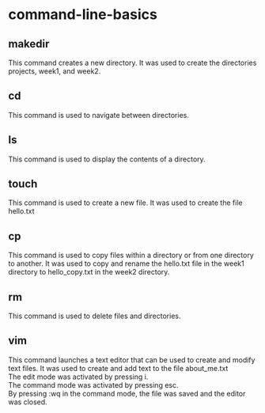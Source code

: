 # command-line-basics

## makedir 
This command creates a new directory. It was used to create the directories projects, week1, and week2.

## cd 
This command is used to navigate between directories.

## ls
This command is used to display the contents of a directory.

## touch
This command is used to create a new file. It was used to create the file hello.txt

## cp
This command is used to copy files within a directory or from one directory to another. It was used to copy and rename the hello.txt file in the week1 directory to hello_copy.txt in the week2 directory.

## rm
This command is used to delete files and directories.

## vim 
This command launches a text editor that can be used to create and modify text files. It was used to create and add text to the file about_me.txt  
The edit mode was activated by pressing i.  
The command mode was activated by pressing esc.  
By pressing :wq in the command mode, the file was saved and the editor was closed.
